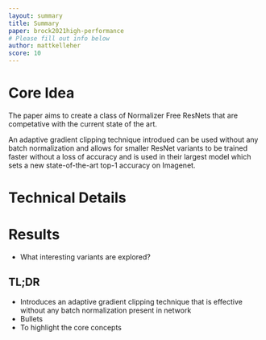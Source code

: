 ```yaml
---
layout: summary
title: Summary
paper: brock2021high-performance
# Please fill out info below
author: mattkelleher
score: 10
---
```


# Core Idea
The paper aims to create a class of Normalizer Free ResNets that are competative with the current state of the art.

An adaptive gradient clipping technique introdued can be used without any batch normalization and allows for smaller ResNet variants to be trained faster without a loss of accuracy and is used in their largest model which sets a new state-of-the-art top-1 accuracy on Imagenet. 
 
# Technical Details

# Results

* What interesting variants are explored?

## TL;DR
* Introduces an adaptive gradient clipping technique that is effective without any batch normalization present in network
* Bullets
* To highlight the core concepts
